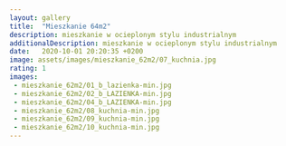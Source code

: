 ```yaml
---
layout: gallery
title:  "Mieszkanie 64m2"
description: mieszkanie w ocieplonym stylu industrialnym
additionalDescription: mieszkanie w ocieplonym stylu industrialnym
date:   2020-10-01 20:20:35 +0200
image: assets/images/mieszkanie_62m2/07_kuchnia.jpg
rating: 1
images: 
 - mieszkanie_62m2/01_b_lazienka-min.jpg
 - mieszkanie_62m2/02_b_LAZIENKA-min.jpg
 - mieszkanie_62m2/04_b_LAZIENKA-min.jpg
 - mieszkanie_62m2/08_kuchnia-min.jpg
 - mieszkanie_62m2/09_kuchnia-min.jpg
 - mieszkanie_62m2/10_kuchnia-min.jpg
---
```

